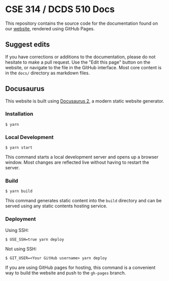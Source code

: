 # CSE 314 / DCDS 510 Docs

This repository contains the source code for the documentation found on our [website](https://wustl-data.github.io), rendered using GitHub Pages.

## Suggest edits

If you have corrections or additions to the documentation, please do not hesitate to make a pull request. Use the "Edit this page" button on the website, or navigate to the file in the GitHub interface. Most core content is in the `docs/` directory as markdown files. 


## Docusaurus

This website is built using [Docusaurus 2](https://docusaurus.io/), a modern static website generator.

### Installation

```
$ yarn
```

### Local Development

```
$ yarn start
```

This command starts a local development server and opens up a browser window. Most changes are reflected live without having to restart the server.

### Build

```
$ yarn build
```

This command generates static content into the `build` directory and can be served using any static contents hosting service.

### Deployment

Using SSH:

```
$ USE_SSH=true yarn deploy
```

Not using SSH:

```
$ GIT_USER=<Your GitHub username> yarn deploy
```

If you are using GitHub pages for hosting, this command is a convenient way to build the website and push to the `gh-pages` branch.
